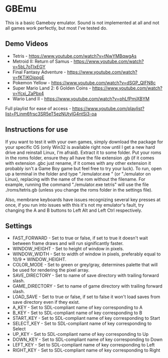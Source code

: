 # GBEmu
This is a basic Gameboy emulator. Sound is not implemented at all and not all games work perfectly, but most I've tested do.

## Demo Videos
* Tetris - https://www.youtube.com/watch?v=tNwYMBqwgAs
* Metroid II: Return of Samus - https://www.youtube.com/watch?v=5bL7oTIxEGY
* Final Fantasy Adventure - https://www.youtube.com/watch?v=fKTiKOippgE
* Pokemon Yellow - https://www.youtube.com/watch?v=dSGP_QIFN8c
* Super Mario Land 2: 6 Golden Coins - https://www.youtube.com/watch?v=Ycxi_ZaPbx4
* Wario Land II - https://www.youtube.com/watch?v=phLfPmjXBYM

Full playlist for ease of access - https://www.youtube.com/playlist?list=PLinm6frsc3SR5eT5ezNUtylG4ntSj3-oa

## Instructions for use
If you want to test it with your own games, simply download the package for your specific OS (only Win32 is available right now until I get a new hard drive and reinstall Linux, I'm afraid). Extract it to some folder. Put your roms in the roms folder, ensure they all have the file extension .gb (if it comes with extension .gbc just rename, if it comes with any other extension it probably isn't a Game Boy game but feel free to try your luck). To run, open up a terminal in the folder and type "./emulator.exe <gamename>" (or "./emulator <gamename> on Linux), replacing <gamename> with the name of the rom without the filename. For example, running the command "./emulator.exe tetris" will use the file ./roms/tetris.gb (unless you change the roms folder in the settings file).
  
Also, membrane keyboards have issues recognizing several key presses at once, if you run into issues with this it's not my emulator's fault, try changing the A and B buttons to Left Alt and Left Ctrl respectively.
  
## Settings
* FAST_FORWARD - Set to true or false, if set to true it doesn't wait between frame draws and will run significantly faster.
* WINDOW_HEIGHT - Set to height of window in pixels.
* WINDOW_WIDTH - Set to width of window in pixels, preferably equal to 10/9 * WINDOW_HEIGHT.
* COLOR_MODE - Set to green or grey/gray, determines palette that will be used for rendering the pixel array.
* SAVE_DIRECTORY - Set to name of save directory with trailing forward slash.
* GAME_DIRECTORY - Set to name of game directory with trailing forward slash.
* LOAD_SAVE - Set to true or false, if set to false it won't load saves from save directory even if they exist.
* A_KEY - Set to SDL-compliant name of key corresponding to A
* B_KEY - Set to SDL-compliant name of key corresponding to B
* START_KEY - Set to SDL-compliant name of key corresponding to Start
* SELECT_KEY - Set to SDL-compliant name of key corresponding to Select
* UP_KEY - Set to SDL-compliant name of key corresponding to Up
* DOWN_KEY - Set to SDL-compliant name of key corresponding to Down
* LEFT_KEY - Set to SDL-compliant name of key corresponding to Left
* RIGHT_KEY - Set to SDL-compliant name of key corresponding to Right
